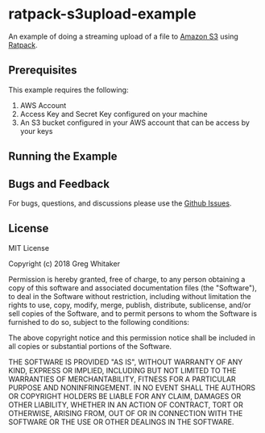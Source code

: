 # ratpack-s3upload-example

An example of doing a streaming upload of a file to [Amazon S3](https://aws.amazon.com/s3/) using [Ratpack](https://ratpack.io).

## Prerequisites
This example requires the following:

1. AWS Account
2. Access Key and Secret Key configured on your machine
3. An S3 bucket configured in your AWS account that can be access by your keys

## Running the Example

## Bugs and Feedback
For bugs, questions, and discussions please use the [Github Issues](https://github.com/gregwhitaker/ratpack-s3upload-example/issues).

## License
MIT License

Copyright (c) 2018 Greg Whitaker

Permission is hereby granted, free of charge, to any person obtaining a copy
of this software and associated documentation files (the "Software"), to deal
in the Software without restriction, including without limitation the rights
to use, copy, modify, merge, publish, distribute, sublicense, and/or sell
copies of the Software, and to permit persons to whom the Software is
furnished to do so, subject to the following conditions:

The above copyright notice and this permission notice shall be included in all
copies or substantial portions of the Software.

THE SOFTWARE IS PROVIDED "AS IS", WITHOUT WARRANTY OF ANY KIND, EXPRESS OR
IMPLIED, INCLUDING BUT NOT LIMITED TO THE WARRANTIES OF MERCHANTABILITY,
FITNESS FOR A PARTICULAR PURPOSE AND NONINFRINGEMENT. IN NO EVENT SHALL THE
AUTHORS OR COPYRIGHT HOLDERS BE LIABLE FOR ANY CLAIM, DAMAGES OR OTHER
LIABILITY, WHETHER IN AN ACTION OF CONTRACT, TORT OR OTHERWISE, ARISING FROM,
OUT OF OR IN CONNECTION WITH THE SOFTWARE OR THE USE OR OTHER DEALINGS IN THE
SOFTWARE.